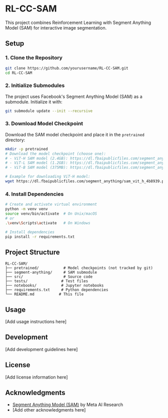 # RL-CC-SAM

This project combines Reinforcement Learning with Segment Anything Model (SAM) for interactive image segmentation.

## Setup

### 1. Clone the Repository

```bash
git clone https://github.com/yourusername/RL-CC-SAM.git
cd RL-CC-SAM
```

### 2. Initialize Submodules

The project uses Facebook's Segment Anything Model (SAM) as a submodule. Initialize it with:

```bash
git submodule update --init --recursive
```

### 3. Download Model Checkpoint

Download the SAM model checkpoint and place it in the `pretrained` directory:

```bash
mkdir -p pretrained
# Download the model checkpoint (choose one):
# - ViT-H SAM model (2.4GB): https://dl.fbaipublicfiles.com/segment_anything/sam_vit_h_4b8939.pth
# - ViT-L SAM model (1.2GB): https://dl.fbaipublicfiles.com/segment_anything/sam_vit_l_0b3195.pth
# - ViT-B SAM model (375MB): https://dl.fbaipublicfiles.com/segment_anything/sam_vit_b_01ec64.pth

# Example for downloading ViT-H model:
wget https://dl.fbaipublicfiles.com/segment_anything/sam_vit_h_4b8939.pth -O pretrained/sam_vit_h_4b8939.pth
```

### 4. Install Dependencies

```bash
# Create and activate virtual environment
python -m venv venv
source venv/bin/activate  # On Unix/macOS
# or
.\venv\Scripts\activate   # On Windows

# Install dependencies
pip install -r requirements.txt
```

## Project Structure

```
RL-CC-SAM/
├── pretrained/           # Model checkpoints (not tracked by git)
├── segment-anything/     # SAM submodule
├── src/                  # Source code
├── tests/               # Test files
├── notebooks/           # Jupyter notebooks
├── requirements.txt     # Python dependencies
└── README.md           # This file
```

## Usage

[Add usage instructions here]

## Development

[Add development guidelines here]

## License

[Add license information here]

## Acknowledgments

- [Segment Anything Model (SAM)](https://github.com/facebookresearch/segment-anything) by Meta AI Research
- [Add other acknowledgments here] 